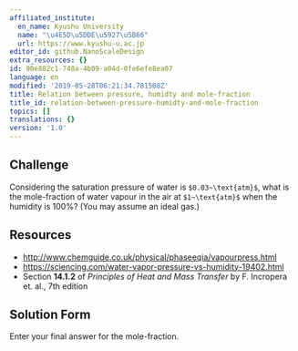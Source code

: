 ```yaml
---
affiliated_institute:
  en_name: Kyushu University
  name: "\u4E5D\u5DDE\u5927\u5B66"
  url: https://www.kyushu-u.ac.jp
editor_id: github.NanoScaleDesign
extra_resources: {}
id: 90e882c1-748a-4b09-a04d-0fe6efe8ea07
language: en
modified: '2019-05-28T06:21:34.781508Z'
title: Relation between pressure, humidty and mole-fraction
title_id: relation-between-pressure-humidty-and-mole-fraction
topics: []
translations: {}
version: '1.0'
---
```


## Challenge
Considering the saturation pressure of water is `$0.03~\text{atm}$`, what is the mole-fraction of water vapour in the air at `$1~\text{atm}$` when the humidity is 100%? (You may assume an ideal gas.)

## Resources

- http://www.chemguide.co.uk/physical/phaseeqia/vapourpress.html
- https://sciencing.com/water-vapor-pressure-vs-humidity-19402.html
- Section **14.1.2** of *Principles of Heat and Mass Transfer* by F. Incropera et. al., 7th edition

## Solution Form
Enter your final answer for the mole-fraction.
